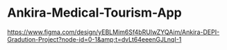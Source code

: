 # Ankira-Medical-Tourism-App
https://www.figma.com/design/yEBLMim6Sf4bRUlwZYQAim/Ankira-DEPI-Gradution-Project?node-id=0-1&amp;t=dvLt64eeenGJLnqI-1
